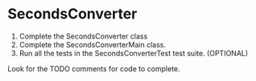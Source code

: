 # SecondsConverter


1. Complete the SecondsConverter class
1. Complete the SecondsConverterMain class.
1. Run all the tests in the SecondsConverterTest test suite. (OPTIONAL)

Look for the TODO comments for code to complete. 
